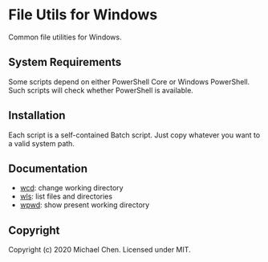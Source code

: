 # File Utils for Windows

Common file utilities for Windows.

## System Requirements

Some scripts depend on either PowerShell Core or Windows PowerShell. Such scripts will check whether PowerShell is available.

## Installation

Each script is a self-contained Batch script. Just copy whatever you want to a valid system path.

## Documentation

* [wcd](/docs/wcd.md): change working directory
* [wls](/docs/wls.md): list files and directories
* [wpwd](/docs/wpwd.md): show present working directory

## Copyright

Copyright (c) 2020 Michael Chen. Licensed under MIT.
